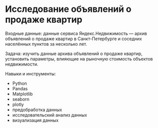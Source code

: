 # Исследование объявлений о продаже квартир  

Входные данные: данные сервиса Яндекс.Недвижимость — архив объявлений о продаже квартир в Санкт-Петербурге и соседних населённых пунктов за несколько лет.  

Задача: изучить данные архива объявлений о продаже квартир, установить параметры, влияющие на рыночную стоимость объектов недвижимости.  

Навыки и инструменты:  
- Python  
- Pandas   
- Matplotlib   
- seaborn  
- plotly  
- предобработка данных  
- исследовательский анализ данных  
- визуализация данных
